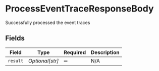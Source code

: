 # ProcessEventTraceResponseBody

Successfully processed the event traces


## Fields

| Field              | Type               | Required           | Description        |
| ------------------ | ------------------ | ------------------ | ------------------ |
| `result`           | *Optional[str]*    | :heavy_minus_sign: | N/A                |